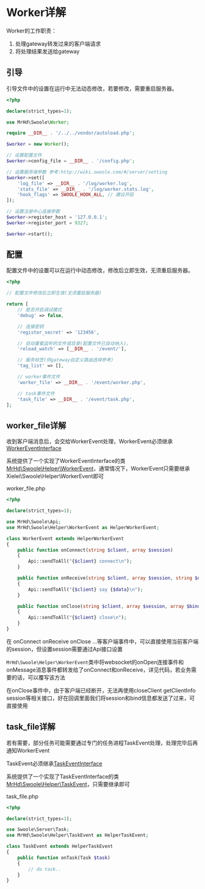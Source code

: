 # Worker详解

Worker的工作职责：

1. 处理gateway转发过来的客户端请求
2. 将处理结果发送给gateway

## 引导

引导文件中的设置在运行中无法动态修改，若要修改，需要重启服务器。

```php
<?php

declare(strict_types=1);

use MrHd\Swoole\Worker;

require __DIR__ . '/../../vendor/autoload.php';

$worker = new Worker();

// 设置配置文件
$worker->config_file = __DIR__ . '/config.php';

// 设置服务端参数 参考:http://wiki.swoole.com/#/server/setting
$worker->set([
    'log_file' => __DIR__ . '/log/worker.log',
    'stats_file' => __DIR__ . '/log/worker.stats.log',
    'hook_flags' => SWOOLE_HOOK_ALL, // 建议开启
]);

// 设置注册中心连接参数
$worker->register_host = '127.0.0.1';
$worker->register_port = 9327;

$worker->start();

```

## 配置

配置文件中的设置可以在运行中动态修改，修改后立即生效，无须重启服务器。

``` php
<?php

// 配置文件修改后立即生效(无须重启服务器)

return [
    // 是否开启调试模式
    'debug' => false,

    // 连接密钥
    'register_secret' => '123456',

    // 自动重载监听的文件或目录(配置文件已自动纳入)。
    'reload_watch' => [__DIR__ . '/event/'],

    // 服务标签(供gateway自定义路由选择参考)
    'tag_list' => [],

    // worker事件文件
    'worker_file' => __DIR__ . '/event/worker.php',

    // task事件文件
    'task_file' => __DIR__ . '/event/task.php',
];

```

## worker_file详解

收到客户端消息后，会交给WorkerEvent处理，WorkerEvent必须继承[WorkerEventInterface](../../src/Interfaces/WorkerEventInterface.php)

系统提供了一个实现了WorkerEventInterface的类[MrHd\Swoole\Helper\WorkerEvent](../../src/Helper/WorkerEvent.php)，通常情况下，WorkerEvent只需要继承Xielei\Swoole\Helper\WorkerEvent即可

worker_file.php

``` php
<?php

declare(strict_types=1);

use MrHd\Swoole\Api;
use MrHd\Swoole\Helper\WorkerEvent as HelperWorkerEvent;

class WorkerEvent extends HelperWorkerEvent
{
    public function onConnect(string $client, array $session)
    {
        Api::sendToAll("{$client} connect\n");
    }

    public function onReceive(string $client, array $session, string $data)
    {
        Api::sendToAll("{$client} say {$data}\n");
    }

    public function onClose(string $client, array $session, array $bind)
    {
        Api::sendToAll("{$client} close\n");
    }
}
```

在 onConnect onReceive onClose ...等客户端事件中，可以直接使用当前客户端的session，但设置session需要通过Api接口设置

`MrHd\Swoole\Helper\WorkerEvent`类中将websocket的onOpen连接事件和onMessage消息事件都转发给了onConnect和onReceive，详见代码，若业务需要的话，可以覆写该方法

在onClose事件中，由于客户端已经断开，无法再使用closeClient getClientInfo session等相关接口，好在回调里面我们将session和bind信息都发送了过来，可直接使用

## task_file详解

若有需要，部分任务可能需要通过专门的任务进程TaskEvent处理，处理完毕后再通知WorkerEvent

TaskEvent必须继承[TaskEventInterface](../../src/Interfaces/TaskEventInterface.php)

系统提供了一个实现了TaskEventInterface的类[MrHd\Swoole\Helper\TaskEvent](../../src/Helper/TaskEvent.php)，只需要继承即可

task_file.php

``` php
<?php

declare(strict_types=1);

use Swoole\Server\Task;
use MrHd\Swoole\Helper\TaskEvent as HelperTaskEvent;

class TaskEvent extends HelperTaskEvent
{
    public function onTask(Task $task)
    {
        // do task..
    }
}
```
